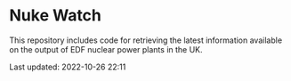 # Nuke Watch

This repository includes code for retrieving the latest information available on the output of EDF nuclear power plants in the UK.

Last updated: 2022-10-26 22:11